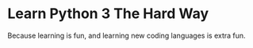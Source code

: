 # Learn Python 3 The Hard Way

Because learning is fun, and learning new coding languages is extra fun.
